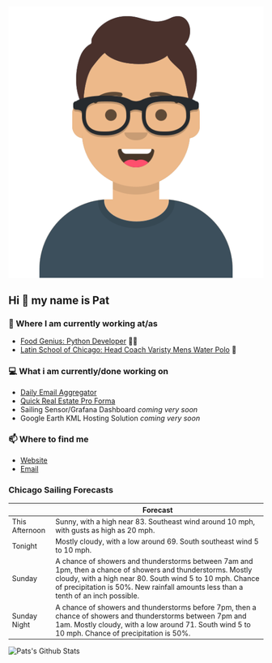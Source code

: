 [![Social banner for p-j-falconer](https://raw.githubusercontent.com/P-J-FALCONER/P-J-FALCONER/master/assets/avataaars.svg)](https://patfalconer.com/)
## Hi :wave: my name is Pat

### 💼 Where I am currently working at/as
- [Food Genius: Python Developer](https://getfoodgenius.com/) 🍔🐍
- [Latin School of Chicago: Head Coach Varisty Mens Water Polo](https://www.latinschool.org/) 🤽


### 💻 What i am currently/done working on
 - [Daily Email Aggregator](https://github.com/P-J-FALCONER/dott_daily_mail)
 - [Quick Real Estate Pro Forma](https://github.com/P-J-FALCONER/henry)
 - Sailing Sensor/Grafana Dashboard *coming very soon*
 - Google Earth KML Hosting Solution *coming very soon*

### 📫 Where to find me
 - [Website](https://patfalconer.com/)
 - [Email](mailto:patrick.j.falconer@gmail.com)


### Chicago Sailing Forecasts
|   | Forecast  |
|---|---|
| This Afternoon | Sunny, with a high near 83. Southeast wind around 10 mph, with gusts as high as 20 mph. |
| Tonight | Mostly cloudy, with a low around 69. South southeast wind 5 to 10 mph. |
| Sunday | A chance of showers and thunderstorms between 7am and 1pm, then a chance of showers and thunderstorms. Mostly cloudy, with a high near 80. South wind 5 to 10 mph. Chance of precipitation is 50%. New rainfall amounts less than a tenth of an inch possible. |
| Sunday Night | A chance of showers and thunderstorms before 7pm, then a chance of showers and thunderstorms between 7pm and 1am. Mostly cloudy, with a low around 71. South wind 5 to 10 mph. Chance of precipitation is 50%. |

![Pats's Github Stats](https://github-readme-stats.vercel.app/api?username=p-j-falconer&show_icons=true&theme=radical)

